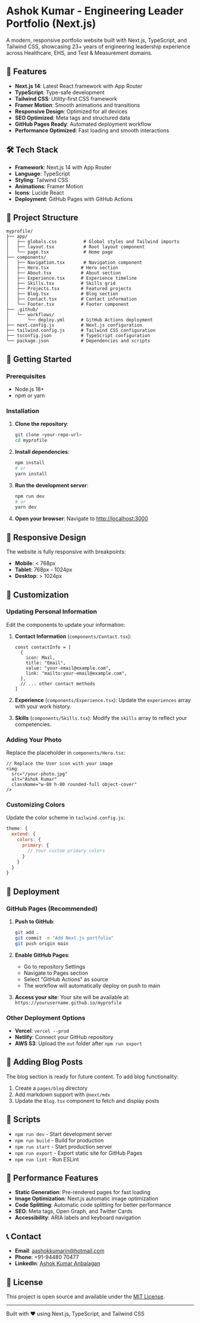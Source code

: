 # Ashok Kumar - Engineering Leader Portfolio (Next.js)

A modern, responsive portfolio website built with Next.js, TypeScript, and Tailwind CSS, showcasing 23+ years of engineering leadership experience across Healthcare, EHS, and Test & Measurement domains.

## 🚀 Features

- **Next.js 14**: Latest React framework with App Router
- **TypeScript**: Type-safe development
- **Tailwind CSS**: Utility-first CSS framework
- **Framer Motion**: Smooth animations and transitions
- **Responsive Design**: Optimized for all devices
- **SEO Optimized**: Meta tags and structured data
- **GitHub Pages Ready**: Automated deployment workflow
- **Performance Optimized**: Fast loading and smooth interactions

## 🛠️ Tech Stack

- **Framework**: Next.js 14 with App Router
- **Language**: TypeScript
- **Styling**: Tailwind CSS
- **Animations**: Framer Motion
- **Icons**: Lucide React
- **Deployment**: GitHub Pages with GitHub Actions

## 📁 Project Structure

```
myprofile/
├── app/
│   ├── globals.css          # Global styles and Tailwind imports
│   ├── layout.tsx           # Root layout component
│   └── page.tsx             # Home page
├── components/
│   ├── Navigation.tsx       # Navigation component
│   ├── Hero.tsx            # Hero section
│   ├── About.tsx           # About section
│   ├── Experience.tsx      # Experience timeline
│   ├── Skills.tsx          # Skills grid
│   ├── Projects.tsx        # Featured projects
│   ├── Blog.tsx            # Blog section
│   ├── Contact.tsx         # Contact information
│   └── Footer.tsx          # Footer component
├── .github/
│   └── workflows/
│       └── deploy.yml      # GitHub Actions deployment
├── next.config.js          # Next.js configuration
├── tailwind.config.js      # Tailwind CSS configuration
├── tsconfig.json           # TypeScript configuration
└── package.json            # Dependencies and scripts
```

## 🚀 Getting Started

### Prerequisites

- Node.js 18+ 
- npm or yarn

### Installation

1. **Clone the repository**:
   ```bash
   git clone <your-repo-url>
   cd myprofile
   ```

2. **Install dependencies**:
   ```bash
   npm install
   # or
   yarn install
   ```

3. **Run the development server**:
   ```bash
   npm run dev
   # or
   yarn dev
   ```

4. **Open your browser**:
   Navigate to [http://localhost:3000](http://localhost:3000)

## 📱 Responsive Design

The website is fully responsive with breakpoints:
- **Mobile**: < 768px
- **Tablet**: 768px - 1024px  
- **Desktop**: > 1024px

## 🎨 Customization

### Updating Personal Information

Edit the components to update your information:

1. **Contact Information** (`components/Contact.tsx`):
   ```tsx
   const contactInfo = [
     {
       icon: Mail,
       title: "Email",
       value: "your-email@example.com",
       link: "mailto:your-email@example.com",
     },
     // ... other contact methods
   ]
   ```

2. **Experience** (`components/Experience.tsx`):
   Update the `experiences` array with your work history.

3. **Skills** (`components/Skills.tsx`):
   Modify the `skills` array to reflect your competencies.

### Adding Your Photo

Replace the placeholder in `components/Hero.tsx`:
```tsx
// Replace the User icon with your image
<img 
  src="/your-photo.jpg" 
  alt="Ashok Kumar" 
  className="w-80 h-80 rounded-full object-cover"
/>
```

### Customizing Colors

Update the color scheme in `tailwind.config.js`:
```js
theme: {
  extend: {
    colors: {
      primary: {
        // Your custom primary colors
      }
    }
  }
}
```

## 🚀 Deployment

### GitHub Pages (Recommended)

1. **Push to GitHub**:
   ```bash
   git add .
   git commit -m "Add Next.js portfolio"
   git push origin main
   ```

2. **Enable GitHub Pages**:
   - Go to repository Settings
   - Navigate to Pages section
   - Select "GitHub Actions" as source
   - The workflow will automatically deploy on push to main

3. **Access your site**:
   Your site will be available at: `https://yourusername.github.io/myprofile`

### Other Deployment Options

- **Vercel**: `vercel --prod`
- **Netlify**: Connect your GitHub repository
- **AWS S3**: Upload the `out` folder after `npm run export`

## 📝 Adding Blog Posts

The blog section is ready for future content. To add blog functionality:

1. Create a `pages/blog` directory
2. Add markdown support with `@next/mdx`
3. Update the `Blog.tsx` component to fetch and display posts

## 🔧 Scripts

- `npm run dev` - Start development server
- `npm run build` - Build for production
- `npm run start` - Start production server
- `npm run export` - Export static site for GitHub Pages
- `npm run lint` - Run ESLint

## 🎯 Performance Features

- **Static Generation**: Pre-rendered pages for fast loading
- **Image Optimization**: Next.js automatic image optimization
- **Code Splitting**: Automatic code splitting for better performance
- **SEO**: Meta tags, Open Graph, and Twitter Cards
- **Accessibility**: ARIA labels and keyboard navigation

## 📞 Contact

- **Email**: aashokkumarin@hotmail.com
- **Phone**: +91-94480 70477
- **LinkedIn**: [Ashok Kumar Anbalagan](https://www.linkedin.com/in/ashok-kumar-anbalagan-61120921/)

## 📄 License

This project is open source and available under the [MIT License](LICENSE).

---

Built with ❤️ using Next.js, TypeScript, and Tailwind CSS